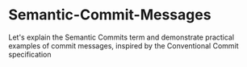 # Semantic-Commit-Messages
Let's explain the Semantic Commits term and demonstrate practical examples of commit messages, inspired by the Conventional Commit specification 

